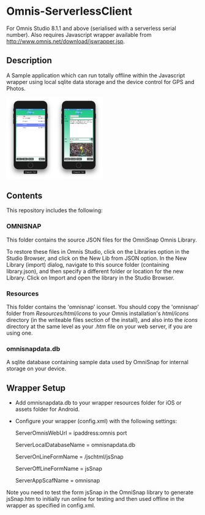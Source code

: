 # Omnis-ServerlessClient
For Omnis Studio 8.1.1 and above (serialised with a serverless serial number).
Also requires Javascript wrapper available from http://www.omnis.net/download/jswrapper.jsp.

## Description

A Sample application which can run totally offline within the Javascript wrapper using local sqlite data storage and the device control for GPS and Photos.

<img src="screenshots/omnisnap1.png" width="25%" height="25%" /><img src="screenshots/omnisnap2.png" width="25%" height="25%" />

## Contents

This repository includes the following:

### OMNISNAP

This folder contains the source JSON files for the OmniSnap Omnis Library.

To restore these files in Omnis Studio, click on the Libraries option in the Studio Browser, and click on the New Lib from JSON option. In the New Library (import) dialog, navigate to this source folder (containing library.json), and then specify a different folder or location for the new Library. Click on Import and open the library in the Studio Browser.

### Resources

This folder contains the 'omnisnap' iconset. You should copy the 'omnisnap' folder from *Resources/html/icons* to your Omnis installation's *html/icons* directory (in the writeable files section of the install), and also into the *icons* directory at the same level as your *.htm* file on your web server, if you are using one.

### omnisnapdata.db

A sqlite database containing sample data used by OmniSnap for internal storage on your device.

## Wrapper Setup

- Add omnisnapdata.db to your wrapper resources folder for iOS or assets folder for Android.

- Configure your wrapper (config.xml) with the following settings:

  ServerOmnisWebUrl = ipaddress:omnis port
  
  ServerLocalDatabaseName = omnisnapdata.db
  
  ServerOnLineFormName = /jschtml/jsSnap
  
  ServerOffLineFormName = jsSnap
  
  ServerAppScafName = omnisnap

Note you need to test the form jsSnap in the OmniSnap library to generate jsSnap.htm to initially run online for testing and then used offline in the wrapper as specified in config.xml.
